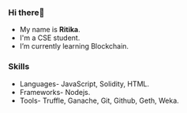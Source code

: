 <!--- - 👋 Hi, I’m @Ritika-21
- 👀 I’m interested in ...
- 🌱 I’m currently learning ...
- 💞️ I’m looking to collaborate on ...
- 📫 How to reach me ...


Ritika-21/Ritika-21 is a ✨ special ✨ repository because its `README.md` (this file) appears on your GitHub profile.
You can click the Preview link to take a look at your changes.
--->

### Hi there👋 
* My name is **Ritika**. 
* I'm a CSE student.
* I’m currently learning Blockchain.

### Skills
* Languages- JavaScript, Solidity, HTML.
* Frameworks- Nodejs. 
* Tools- Truffle, Ganache, Git, Github, Geth, Weka.
